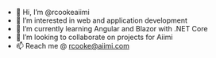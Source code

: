 - 👋 Hi, I’m @rcookeaiimi
- 👀 I’m interested in web and application development 
- 🌱 I’m currently learning Angular and Blazor with .NET Core
- 💞️ I’m looking to collaborate on projects for Aiimi
- 📫 Reach me @ rcooke@aiimi.com

<!---
rcookeaiimi/rcookeaiimi is a ✨ special ✨ repository because its `README.md` (this file) appears on your GitHub profile.
You can click the Preview link to take a look at your changes.
--->
